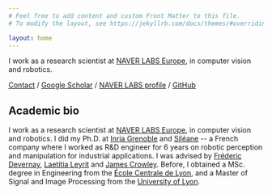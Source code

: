 ```yaml
---
# Feel free to add content and custom Front Matter to this file.
# To modify the layout, see https://jekyllrb.com/docs/themes/#overriding-theme-defaults

layout: home
---
```


I work as a research scientist at [NAVER LABS Europe](https://europe.naverlabs.com), in computer vision and robotics.

[Contact](mailto:romain.bregier@centraliens-lyon.net) / [Google Scholar](https://scholar.google.fr/citations?user=toKz9AQAAAAJ&hl) / [NAVER LABS profile](https://europe.naverlabs.com/people_user/romain-bregier/) / [GitHub](https://github.com/rbregier/)

## Academic bio

I work as a research scientist at [NAVER LABS Europe](https://europe.naverlabs.com), in computer vision and robotics.
I did my Ph.D. at [Inria Grenoble](https://www.inria.fr/) and [Siléane](https://www.sileane.com/) -- a French company where I worked as R&D engineer for 6 years on robotic perception and manipulation for industrial applications. I was advised by [Fréderic Devernay](https://www.linkedin.com/in/devernay/), [Laetitia Leyrit](https://www.linkedin.com/in/laetitia-leyrit-31b0031b7/) and [James Crowley](http://crowley-coutaz.fr/jlc/jlc.html).
Before, I obtained a MSc. degree in Engineering from the [École Centrale de Lyon](https://www.ec-lyon.fr/), and a Master of Signal and Image Processing from the [University of Lyon](https://www.universite-lyon.fr/).



<!-- 

## Publications


<p><cite><span class="author-is-me">R. Brégier</span>, F. Devernay, L. Leyrit, and J. L. Crowley, "Defining the Pose of Any 3D Rigid Object and an Associated Distance", in <em>International Journal of Computer Vision</em>, 2017.</cite>
(<a href="http://link.springer.com/article/10.1007/s11263-017-1052-4">article</a>,
<a href="https://hal.inria.fr/hal-01415027">HAL</a>).<br/>
Article in which we introduce a notion of pose of a rigid object accounting for its potential symmetries, along with some tools enabling to deal with it in an efficient and rigorous manner.</p>
    
<p><cite><span class="author-is-me">R. Brégier</span>, F. Devernay, L. Leyrit and J. L. Crowley, "Symmetry Aware Evaluation of 3D Object Detection and Pose Estimation in Scenes of Many Parts in Bulk", in <em>The IEEE International Conference on Computer Vision (ICCV) Workshops</em>, 2017.</cite>
(<a href="http://openaccess.thecvf.com/content_ICCV_2017_workshops/papers/w31/Bregier_Symmetry_Aware_Evaluation_ICCV_2017_paper.pdf">paper</a>, 
<a href="http://openaccess.thecvf.com/content_ICCV_2017_workshops/supplemental/Bregier_Symmetry_Aware_Evaluation_ICCV_2017_supplemental.pdf">supplementary material </a>,
<a href="iccvw2017/rbregier_iccvw_2017_poster.pdf">poster</a>).<br/>
<em>Best Paper Award</em>. 
The associated dataset can be found <a href="dataset2017.html">here</a>.</p>

<p><cite>M. Grard, <span class="author-is-me">R. Brégier</span>, F. Sella, E. Dellandréa, L. Chen, "Object Segmentation in Depth Maps with One User Click and a Synthetically Trained Fully Convolutional Network", 2018, in <em>Human-Friendly Robotics</em>, 2018</cite>
(<a href="https://arxiv.org/abs/1801.01281">paper</a>).</p>


## PhD dissertation

*R. Brégier, "Détection et estimation de pose d'instances d'objet rigide pour la manipulation robotisée" ("Detection and pose estimation of instances of a rigid object for robotic bin-picking"), 2018.* ([dissertation](http://hal.univ-nantes.fr/LJK_GI_IMAGINE/tel-01977050)).



<h2>Patents</h2>

<p><cite> H. Henry, F. Sella, <span class="author-is-me">R. Brégier</span>, "Method And Facility For Automatically Gripping An Object",   WO 2015/162390 A1.</cite></p> -->
